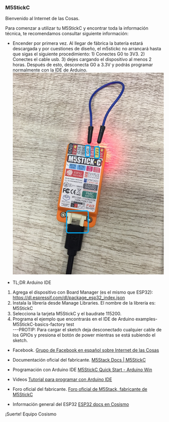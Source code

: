 ### M5StickC

Bienvenido al Internet de las Cosas.

Para comenzar a utilizar tu M5StickC y encontrar toda la información técnica, te recomendamos consultar siguiente información:

* Encender por primera vez. Al llegar de fábrica la batería estará descargada y por cuestiones de diseño, el m5stickc no arrancará hasta que sigas el siguiente procedimiento: 1) Conectes  G0 to 3V3. 2) Conectes el cable usb. 3) dejes cargando el dispositivo al menos 2 horas. Después de esto, desconecta G0 a 3.3V y podrás programar normalmente con la IDE de Arduino.
![m5stick](m5stickc_05.jpg)

* TL;DR  Arduino IDE
1. Agrega el dispositivo con Board Manager (es el mismo que ESP32):
     https://dl.espressif.com/dl/package_esp32_index.json
2. Instala la librería desde Manage Libraries. El nombre de la librería es: 
        M5StickC
3. Selecciona la tarjeta M5StickC y el baudrate 115200.
4. Programa el ejemplo que encontrarás en el IDE de Arduino examples-M5StickC-basics-factory test  
---PROTIP: Para cargar el sketch deja desconectado cualquier cable de los GPIOs y presiona el botón de power mientras se está subiendo el sketch.

* Facebook.
[Grupo de Facebook en español sobre Internet de las Cosas](https://www.facebook.com/groups/724628401049648/)

* Documentación oficial del fabricante.
[M5Stack Docs | M5StickC](https://docs.m5stack.com/#/en/core/m5stickc)

* Programación con Arduino IDE
[M5StickC Quick Start - Arduino Win](https://docs.m5stack.com/#/en/quick_start/m5stickc/m5stickc_quick_start_with_arduino_Windows?id=_2-install-esp32-boards-manager)

* Videos
[Tutorial para programar con Arduino IDE](https://www.youtube.com/watch?v=ppXkl0046dc)

* Foro oficial del fabricante.
[Foro oficial de M5Stack, fabricante de M5StickC](http://community.m5stack.com/)

* Información general del ESP32
[ESP32 docs en Cosismo](https://cosismo.github.io/esp32-devkit/)



¡Suerte!
  Equipo Cosismo

